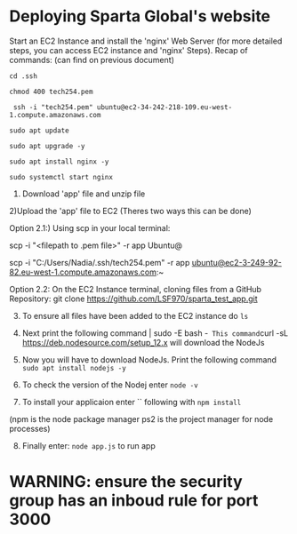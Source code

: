 # Deploying Sparta Global's website


Start an EC2 Instance and install the 'nginx' Web Server (for more detailed steps, you can access EC2 instance and 'nginx' Steps). Recap of commands: (can find on previous document)


`cd .ssh`

`chmod 400 tech254.pem`

` ssh -i "tech254.pem" ubuntu@ec2-34-242-218-109.eu-west-1.compute.amazonaws.com`

`sudo apt update`

`sudo apt upgrade -y`

`sudo apt install nginx -y`

`sudo systemctl start nginx`

1) Download 'app' file and unzip file 

2)Upload the 'app' file to EC2 (Theres two ways this can be done)

Option 2.1:) Using scp in your local terminal:

scp -i "<filepath to .pem file>" -r app Ubuntu@<public IP>


scp -i "C:/Users/Nadia/.ssh/tech254.pem" -r app ubuntu@ec2-3-249-92-82.eu-west-1.compute.amazonaws.com:~

Option 2.2:  On the EC2 Instance terminal, cloning files from a GitHub Repository:
git clone https://github.com/LSF970/sparta_test_app.git

3) To ensure all files have been added to the EC2 instance do `ls`

4) Next print the following command | sudo -E bash -` This command`curl -sL https://deb.nodesource.com/setup_12.x  will download the NodeJs 

5) Now you will have to download NodeJs. Print the following command `sudo apt install nodejs -y`

6) To check the version of the Nodej enter `node -v`

 7) To install your applicaion enter `` following with `npm install`

(npm is the node package manager
ps2 is the project manager for node processes)

8) Finally enter: `node app.js` to run app 

# WARNING: ensure the security group has an inboud rule for port 3000


